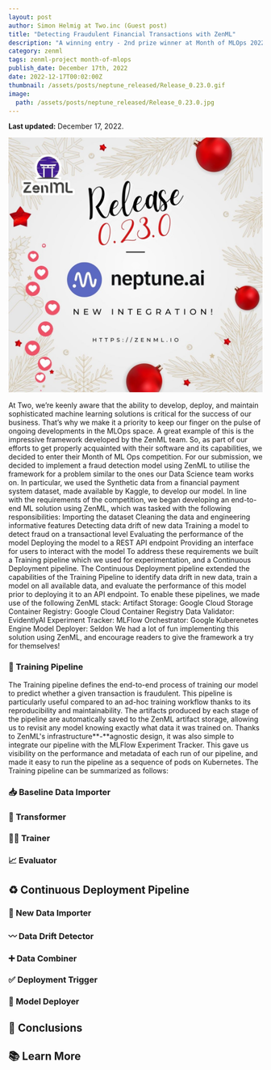 ```yaml
---
layout: post
author: Simon Helmig at Two.inc (Guest post)
title: "Detecting Fraudulent Financial Transactions with ZenML"
description: "A winning entry - 2nd prize winner at Month of MLOps 2022 competition."
category: zenml
tags: zenml-project month-of-mlops
publish_date: December 17th, 2022
date: 2022-12-17T00:02:00Z
thumbnail: /assets/posts/neptune_released/Release_0.23.0.gif
image:
  path: /assets/posts/neptune_released/Release_0.23.0.jpg
---
```


**Last updated:** December 17, 2022.

![Release 0.23.0](../assets/posts/neptune_released/Release_0.23.0.jpg)


At Two, we’re keenly aware that the ability to develop, deploy, and maintain sophisticated machine learning solutions is critical for the success of our business. That’s why we make it a priority to keep our finger on the pulse of ongoing developments in the MLOps space.
A great example of this is the impressive framework developed by the ZenML team. So, as part of our efforts to get properly acquainted with their software and its capabilities, we decided to enter their Month of ML Ops competition.
For our submission, we decided to implement a fraud detection model using ZenML to utilise the framework for a problem similar to the ones our Data Science team works on.
In particular, we used the Synthetic data from a financial payment system dataset, made available by Kaggle, to develop our model. In line with the requirements of the competition, we began developing an end-to-end ML solution using ZenML, which was tasked with the following responsibilities:
Importing the dataset
Cleaning the data and engineering informative features
Detecting data drift of new data
Training a model to detect fraud on a transactional level
Evaluating the performance of the model
Deploying the model to a REST API endpoint
Providing an interface for users to interact with the model
To address these requirements we built a Training pipeline which we used for experimentation, and a Continuous Deployment pipeline. The Continuous Deployment pipeline extended the capabilities of the Training Pipeline to identify data drift in new data, train a model on all available data, and evaluate the performance of this model prior to deploying it to an API endpoint.
To enable these pipelines, we made use of the following ZenML stack:
Artifact Storage: Google Cloud Storage
Container Registry: Google Cloud Container Registry
Data Validator: EvidentlyAI
Experiment Tracker: MLFlow
Orchestrator: Google Kuberenetes Engine
Model Deployer: Seldon
We had a lot of fun implementing this solution using ZenML, and encourage readers to give the framework a try for themselves!


### 🚄 Training Pipeline

The Training pipeline defines the end-to-end process of training our model to predict whether a given transaction is fraudulent.
This pipeline is particularly useful compared to an ad-hoc training workflow thanks to its reproducibility and maintainability. The artifacts produced by each stage of the pipeline are automatically saved to the ZenML artifact storage, allowing us to revisit any model knowing exactly what data it was trained on.
Thanks to ZenML's infrastructure**-**agnostic design, it was also simple to integrate our pipeline with the MLFlow Experiment Tracker. This gave us visibility on the performance and metadata of each run of our pipeline, and made it easy to run the pipeline as a sequence of pods on Kubernetes.
The Training pipeline can be summarized as follows:


### 📥 Baseline Data Importer

### 🔧 Transformer

### 🏃‍♂️ Trainer

### 📈 Evaluator


## ♻️ Continuous Deployment Pipeline

### 📰 New Data Importer


### 〰️ Data Drift Detector


### ➕ Data Combiner

### ✅ Deployment Trigger


### 🚀 Model Deployer


## 💭 Conclusions


## 📚 Learn More
